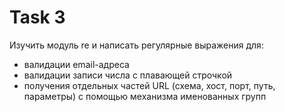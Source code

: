 # Task 3
Изучить модуль re и написать регулярные выражения для:
- валидации email-адреса
- валидации записи числа с плавающей строчкой
- получения отдельных частей URL (схема, хост, порт, путь,
параметры) с помощью механизма именованных групп